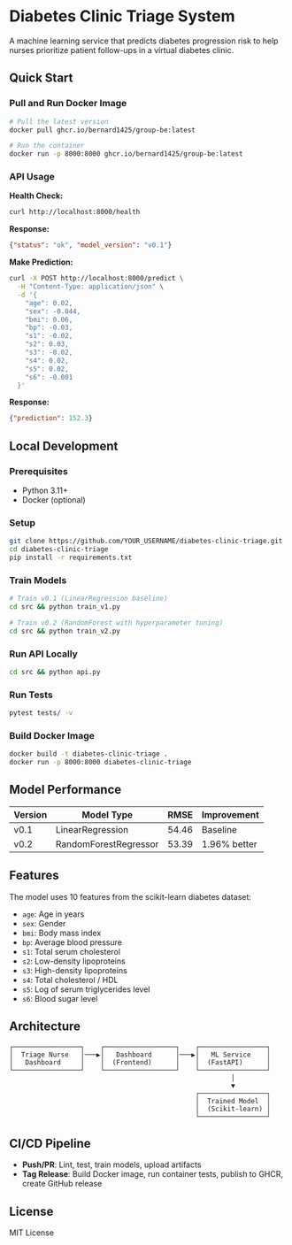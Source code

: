 # Diabetes Clinic Triage System

A machine learning service that predicts diabetes progression risk to help nurses prioritize patient follow-ups in a virtual diabetes clinic.

## Quick Start

### Pull and Run Docker Image

```bash
# Pull the latest version
docker pull ghcr.io/bernard1425/group-be:latest

# Run the container
docker run -p 8000:8000 ghcr.io/bernard1425/group-be:latest
```

### API Usage

**Health Check:**
```bash
curl http://localhost:8000/health
```

**Response:**
```json
{"status": "ok", "model_version": "v0.1"}
```

**Make Prediction:**
```bash
curl -X POST http://localhost:8000/predict \
  -H "Content-Type: application/json" \
  -d '{
    "age": 0.02,
    "sex": -0.044,
    "bmi": 0.06,
    "bp": -0.03,
    "s1": -0.02,
    "s2": 0.03,
    "s3": -0.02,
    "s4": 0.02,
    "s5": 0.02,
    "s6": -0.001
  }'
```

**Response:**
```json
{"prediction": 152.3}
```

## Local Development

### Prerequisites
- Python 3.11+
- Docker (optional)

### Setup
```bash
git clone https://github.com/YOUR_USERNAME/diabetes-clinic-triage.git
cd diabetes-clinic-triage
pip install -r requirements.txt
```

### Train Models
```bash
# Train v0.1 (LinearRegression baseline)
cd src && python train_v1.py

# Train v0.2 (RandomForest with hyperparameter tuning)
cd src && python train_v2.py
```

### Run API Locally
```bash
cd src && python api.py
```

### Run Tests
```bash
pytest tests/ -v
```

### Build Docker Image
```bash
docker build -t diabetes-clinic-triage .
docker run -p 8000:8000 diabetes-clinic-triage
```

## Model Performance

| Version | Model Type | RMSE | Improvement |
|---------|------------|------|-------------|
| v0.1 | LinearRegression | 54.46 | Baseline |
| v0.2 | RandomForestRegressor | 53.39 | 1.96% better |

## Features

The model uses 10 features from the scikit-learn diabetes dataset:
- `age`: Age in years
- `sex`: Gender 
- `bmi`: Body mass index
- `bp`: Average blood pressure
- `s1`: Total serum cholesterol
- `s2`: Low-density lipoproteins
- `s3`: High-density lipoproteins
- `s4`: Total cholesterol / HDL
- `s5`: Log of serum triglycerides level
- `s6`: Blood sugar level

## Architecture

```
┌─────────────────┐    ┌──────────────────┐    ┌─────────────────┐
│  Triage Nurse   │───▶│   Dashboard      │───▶│   ML Service    │
│   Dashboard     │    │  (Frontend)      │    │  (FastAPI)      │
└─────────────────┘    └──────────────────┘    └─────────────────┘
                                                        │
                                                        ▼
                                               ┌─────────────────┐
                                               │  Trained Model  │
                                               │  (Scikit-learn) │
                                               └─────────────────┘
```

## CI/CD Pipeline

- **Push/PR**: Lint, test, train models, upload artifacts
- **Tag Release**: Build Docker image, run container tests, publish to GHCR, create GitHub release

## License

MIT License